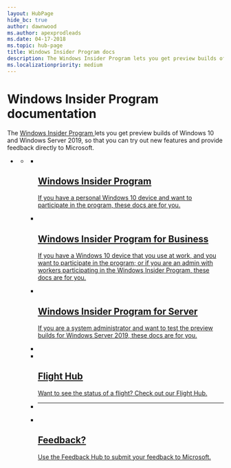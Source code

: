```yaml
---
layout: HubPage
hide_bc: true
author: dawnwood
ms.author: apexprodleads
ms.date: 04-17-2018
ms.topic: hub-page
title: Windows Insider Program docs
description: The Windows Insider Program lets you get preview builds of Windows 10 and Windows Server 2019, and provide feedback directly to Microsoft.
ms.localizationpriority: medium
---
```


<div id="main" class="v2">
<div class="container">
    <h1>Windows Insider Program documentation</h1>
    <p>The <a href="https://insider.windows.com/" <b>Windows Insider Program </b></a> lets you get preview builds of Windows 10 and Windows Server 2019, so that you can try out new features and  provide feedback directly to Microsoft.</p>
    <p> </p>
    <ul class="pivots">
        <li>
            <a href="#main"></a>
            <ul id="main">
                <li>
                    <a href="#mainPanel"></a>
                    <ul id="mainPanel" class="cardsF">
                        <li>
                            <a href="/windows-insider/at-home/">
                            <div class="cardSize">
                                <div class="cardPadding">
                                    <div class="card">
                                        <div class="cardImageOuter">
                                            <div class="cardImage">
                                                <img src="https://docs.microsoft.com/media/common/i_whats-new.svg" alt="" />
                                            </div>
                                        </div>
                                        <div class="cardText">
                                            <h2>Windows Insider Program</h2>
                                            <p>If you have a personal Windows 10 device and want to participate in the program, these docs are for you.</p>
                                        </div>
                                    </div>
                                </div>
                            </div>
                            </a>
                        </li>
                        <li>
                            <a href="/windows-insider/at-work-pro/">
                            <div class="cardSize">
                                <div class="cardPadding">
                                    <div class="card">
                                        <div class="cardImageOuter">
                                            <div class="cardImage">
                                                <img src="https://docs.microsoft.com/media/common/i_management.svg" alt="" />
                                            </div>
                                        </div>
                                        <div class="cardText">
                                            <h2>Windows Insider Program for Business</h2>
                                            <p>If you have a Windows 10 device that you use at work, and you want to participate in the program; or if you are an admin with workers participating in the Windows Insider Program, these docs are for you.</p>
                                        </div>
                                    </div>
                                </div>
                            </div>
                            </a>
                        </li>
                        <li>
                            <a href="/windows-insider/at-work/">
                            <div class="cardSize">
                                <div class="cardPadding">
                                    <div class="card">
                                        <div class="cardImageOuter">
                                            <div class="cardImage">
                                                <img src="https://docs.microsoft.com/media/common/i_server.svg" alt="" />
                                            </div>
                                        </div>
                                        <div class="cardText">
                                            <h2>Windows Insider Program for Server</h2>
                                            <p>If you are a system administrator and want to test the preview builds for Windows Server 2019, these docs are for you.</p>
                                        </div>
                                    </div>
                                </div>
                            </div>
                            </a>
                        </li>
                        <li></li>
                        <li>
                            <a href="/windows-insider/flight-hub">
                            <div class="cardSize">
                                <div class="cardPadding">
                                    <div class="card">
                                        <div class="cardImageOuter">
                                            <div class="cardImage">
                                                <img src="https://docs.microsoft.com/media/common/i_get-started.svg" alt="" />
                                            </div>
                                        </div>
                                        <div class="cardText">
                                            <h2>Flight Hub</h2>
                                            <p>Want to see the status of a flight? Check out our Flight Hub.</p>
                                        </div>
                                    </div>
                                </div>
                            </div>
                            </a>
                        </li>
                        <li class="fullSpan">
                            <hr />
                        </li>
                        <li>
                            <a href="https://support.microsoft.com/help/4021566/windows-10-send-feedback-to-microsoft-with-feedback-hub-app">
                            <div class="cardSize">
                                <div class="cardPadding">
                                    <div class="card">
                                        <div class="cardImageOuter">
                                            <div class="cardImage">
                                                <img src="https://docs.microsoft.com/media/common/i_feedback.svg" alt="" />
                                            </div>
                                        </div>
                                        <div class="cardText">
                                            <h2>Feedback?</h2>
                                            <p>Use the Feedback Hub to submit your feedback to Microsoft.</p>
                                        </div>
                                    </div>
                                </div>
                            </div>
                            </a>
                        </li>
                    </ul>
                </li>
            </ul>
        </li>
    </ul>
</div>
